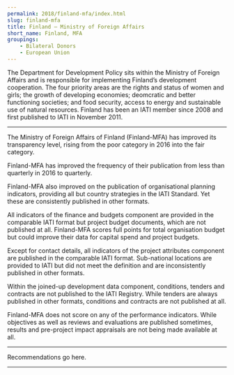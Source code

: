 ```yaml
---
permalink: 2018/finland-mfa/index.html
slug: finland-mfa
title: Finland – Ministry of Foreign Affairs
short_name: Finland, MFA
groupings:
    - Bilateral Donors
    - European Union
---
```


The Department for Development Policy sits within the Ministry of Foreign Affairs and is responsible for implementing Finland’s development cooperation. The four priority areas are the rights and status of women and girls; the growth of developing economies; deomcratic and better functioning societies; and food security, access to energy and sustainable use of natural resources. Finland has been an IATI member since 2008 and first published to IATI in November 2011.

---

The Ministry of Foreign Affairs of Finland (Finland-MFA) has improved its transparency level, rising from the poor category in 2016 into the fair category.

Finland-MFA has improved the frequency of their publication from less than quarterly in 2016 to quarterly. 

Finland-MFA also improved on the publication of organisational planning indicators, providing all but country strategies in the IATI Standard. Yet these are consistently published in other formats.  

All indicators of the finance and budgets component are provided in the comparable IATI format but project budget documents, which are not published at all. Finland-MFA scores full points for total organisation budget but could improve their data for capital spend and project budgets.

Except for contact details, all indicators of the project attributes component are published in the comparable IATI format. Sub-national locations are provided to IATI but did not meet the definition and are inconsistently published in other formats. 

Within the joined-up development data component, conditions, tenders and contracts are not published to the IATI Registry. While tenders are always published in other formats, conditions and contracts are not published at all. 

Finland-MFA does not score on any of the performance indicators. While objectives as well as reviews and evaluations are published sometimes, results and pre-project impact appraisals are not being made available at all. 


---

Recommendations go here.

---
